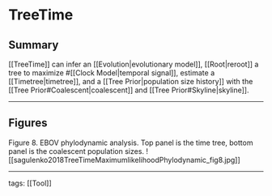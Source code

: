 # TreeTime

## Summary

[[TreeTime]] can infer an [[Evolution|evolutionary model]], [[Root|reroot]]  a tree to maximize #[[Clock Model|temporal signal]], estimate a [[Timetree|timetree]], and a [[Tree Prior|population size history]] with the [[Tree Prior#Coalescent|coalescent]] and [[Tree Prior#Skyline|skyline]].

---

## Figures

Figure 8. EBOV phylodynamic analysis. Top panel is the time tree, bottom panel is the coalescent population sizes.
![[sagulenko2018TreeTimeMaximumlikelihoodPhylodynamic_fig8.jpg]]

---

tags: [[Tool]]